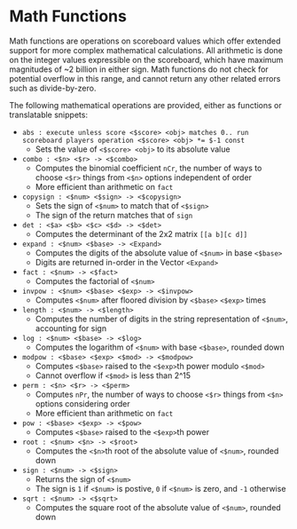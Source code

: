 # Math Functions

Math functions are operations on scoreboard values which offer extended support for more complex mathematical calculations. All arithmetic is done on the integer values expressible on the scoreboard, which have maximum magnitudes of ~2 billion in either sign. Math functions do not check for potential overflow in this range, and cannot return any other related errors such as divide-by-zero.

The following mathematical operations are provided, either as functions or translatable snippets:
* `abs : execute unless score <$score> <obj> matches 0.. run scoreboard players operation <$score> <obj> *= $-1 const`
  * Sets the value of `<$score> <obj>` to its absolute value
* `combo : <$n> <$r> -> <$combo>`
  * Computes the binomial coefficient `nCr`, the number of ways to choose `<$r>` things from `<$n>` options independent of order
  * More efficient than arithmetic on `fact`
* `copysign : <$num> <$sign> -> <$copysign>`
  * Sets the sign of `<$num>` to match that of `<$sign>`
  * The sign of the return matches that of `sign`
* `det : <$a> <$b> <$c> <$d> -> <$det>`
  * Computes the determinant of the 2x2 matrix `[[a b][c d]]`
* `expand : <$num> <$base> -> <Expand>`
  * Computes the digits of the absolute value of `<$num>` in base `<$base>`
  * Digits are returned in-order in the Vector `<Expand>`
* `fact : <$num> -> <$fact>`
  * Computes the factorial of `<$num>`
* `invpow : <$num> <$base> <$exp> -> <$invpow>`
  * Computes `<$num>` after floored division by `<$base>` `<$exp>` times
* `length : <$num> -> <$length>`
  * Computes the number of digits in the string representation of `<$num>`, accounting for sign
* `log : <$num> <$base> -> <$log>`
  * Computes the logarithm of `<$num>` with base `<$base>`, rounded down
* `modpow : <$base> <$exp> <$mod> -> <$modpow>`
  * Computes `<$base>` raised to the `<$exp>`th power modulo `<$mod>`
  * Cannot overflow if `<$mod>` is less than 2^15
* `perm : <$n> <$r> -> <$perm>`
  * Computes `nPr`, the number of ways to choose `<$r>` things from `<$n>` options considering order
  * More efficient than arithmetic on `fact`
* `pow : <$base> <$exp> -> <$pow>`
  * Computes `<$base>` raised to the `<$exp>`th power
* `root : <$num> <$n> -> <$root>`
  * Computes the `<$n>`th root of the absolute value of `<$num>`, rounded down
* `sign : <$num> -> <$sign>`
  * Returns the sign of `<$num>`
  * The sign is `1` if `<$num>` is postive, `0` if `<$num>` is zero, and `-1` otherwise
* `sqrt : <$num> -> <$sqrt>`
  * Computes the square root of the absolute value of `<$num>`, rounded down
